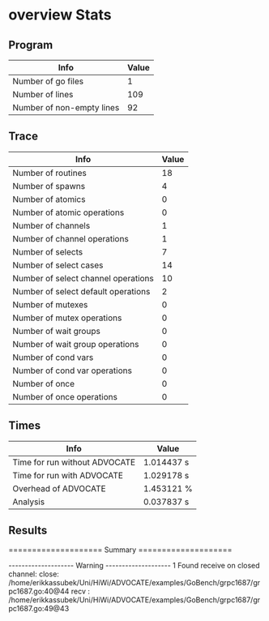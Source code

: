 # overview Stats

## Program
| Info | Value |
| - | - |
| Number of go files | 1 |
| Number of lines | 109 |
| Number of non-empty lines | 92 |


## Trace
| Info | Value |
| - | - |
| Number of routines | 18 |
| Number of spawns | 4 |
| Number of atomics | 0 |
| Number of atomic operations | 0 |
| Number of channels | 1 |
| Number of channel operations | 1 |
| Number of selects | 7 |
| Number of select cases | 14 |
| Number of select channel operations | 10 |
| Number of select default operations | 2 |
| Number of mutexes | 0 |
| Number of mutex operations | 0 |
| Number of wait groups | 0 |
| Number of wait group operations | 0 |
| Number of cond vars | 0 |
| Number of cond var operations | 0 |
| Number of once | 0| 
| Number of once operations | 0 |


## Times
| Info | Value |
| - | - |
| Time for run without ADVOCATE | 1.014437 s |
| Time for run with ADVOCATE | 1.029178 s |
| Overhead of ADVOCATE | 1.453121 % |
| Analysis | 0.037837 s |


## Results
==================== Summary ====================

-------------------- Warning --------------------
1 Found receive on closed channel:
	close: /home/erikkassubek/Uni/HiWi/ADVOCATE/examples/GoBench/grpc1687/grpc1687.go:40@44
	recv : /home/erikkassubek/Uni/HiWi/ADVOCATE/examples/GoBench/grpc1687/grpc1687.go:49@43
